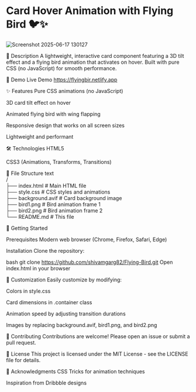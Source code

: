 # Card Hover Animation with Flying Bird 🐦✨

![Screenshot 2025-06-17 130127](https://github.com/user-attachments/assets/16b8148f-e862-4c5b-aa9a-1705dc4513af)


📝 Description
A lightweight, interactive card component featuring a 3D tilt effect and a flying bird animation that activates on hover. Built with pure CSS (no JavaScript) for smooth performance.

🎥 Demo
Live Demo https://flyingbir.netlify.app

✨ Features 
Pure CSS animations (no JavaScript)

3D card tilt effect on hover  

Animated flying bird with wing flapping

Responsive design that works on all screen sizes

Lightweight and performant

🛠️ Technologies
HTML5

CSS3 (Animations, Transforms, Transitions) 

📁 File Structure
text                                                                                                                                                                            
/                                                                                                                                                                                          
├── index.html         # Main HTML file      
├── style.css          # CSS styles and animations                                                                                       
├── background.avif    # Card background image                                                                                                                                      
├── bird1.png          # Bird animation frame 1                                                                                                                                        
├── bird2.png          # Bird animation frame 2                                                                                                                                        
└── README.md          # This file                                                                                                                                                                              


🚀 Getting Started

Prerequisites
Modern web browser (Chrome, Firefox, Safari, Edge)

Installation
Clone the repository:

bash
git clone https://github.com/shivamgarg82/Flying-Bird.git
Open index.html in your browser

🎨 Customization
Easily customize by modifying:

Colors in style.css

Card dimensions in .container class

Animation speed by adjusting transition durations

Images by replacing background.avif, bird1.png, and bird2.png

🤝 Contributing
Contributions are welcome! Please open an issue or submit a pull request.

📄 License
This project is licensed under the MIT License - see the LICENSE file for details.

🙏 Acknowledgments
CSS Tricks for animation techniques

Inspiration from Dribbble designs

